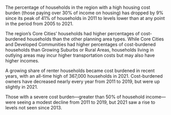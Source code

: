 The percentage of households in the region with a high housing cost burden (those paying over 30% of income on housing) has dropped by 9% since its peak of 41% of households in 2011 to levels lower than at any point in the period from 2005 to 2021. 

The region’s Core Cities’ households had higher percentages of cost-burdened households than the other planning area types. While Core Cities and Developed Communities had higher percentages of cost-burdened households than Growing Suburbs or Rural Areas, households living in outlying areas may incur higher transportation costs but may also have higher incomes.

A growing share of renter households became cost burdened in recent years, with an all-time high of 367,000 households in 2021. Cost-burdened owners have decreased nearly every year from 2011 to 2019, but were up slightly in 2021. 

Those with a severe cost burden—greater than 50% of household income—were seeing a modest decline from 2011 to 2019, but 2021 saw a rise to levels not seen since 2013. 